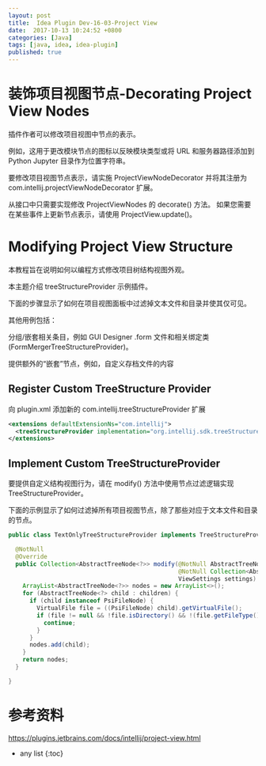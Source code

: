 ```yaml
---
layout: post
title:  Idea Plugin Dev-16-03-Project View
date:  2017-10-13 10:24:52 +0800
categories: [Java]
tags: [java, idea, idea-plugin]
published: true
---
```


# 装饰项目视图节点-Decorating Project View Nodes

插件作者可以修改项目视图中节点的表示。 

例如，这用于更改模块节点的图标以反映模块类型或将 URL 和服务器路径添加到 Python Jupyter 目录作为位置字符串。

要修改项目视图节点表示，请实施 ProjectViewNodeDecorator 并将其注册为 com.intellij.projectViewNodeDecorator 扩展。 

从接口中只需要实现修改 ProjectViewNodes 的 decorate() 方法。 如果您需要在某些事件上更新节点表示，请使用 ProjectView.update()。


# Modifying Project View Structure

本教程旨在说明如何以编程方式修改项目树结构视图外观。

本主题介绍 treeStructureProvider 示例插件。

下面的步骤显示了如何在项目视图面板中过滤掉文本文件和目录并使其仅可见。

其他用例包括：

分组/嵌套相关条目，例如 GUI Designer .form 文件和相关绑定类 (FormMergerTreeStructureProvider)。

提供额外的“嵌套”节点，例如，自定义存档文件的内容

## Register Custom TreeStructure Provider

向 plugin.xml 添加新的 com.intellij.treeStructureProvider 扩展

```xml
<extensions defaultExtensionNs="com.intellij">
  <treeStructureProvider implementation="org.intellij.sdk.treeStructureProvider.TextOnlyTreeStructureProvider"/>
</extensions>
```

## Implement Custom TreeStructureProvider

要提供自定义结构视图行为，请在 modify() 方法中使用节点过滤逻辑实现 TreeStructureProvider。 

下面的示例显示了如何过滤掉所有项目视图节点，除了那些对应于文本文件和目录的节点。

```java
public class TextOnlyTreeStructureProvider implements TreeStructureProvider {

  @NotNull
  @Override
  public Collection<AbstractTreeNode<?>> modify(@NotNull AbstractTreeNode<?> parent,
                                                @NotNull Collection<AbstractTreeNode<?>> children,
                                                ViewSettings settings) {
    ArrayList<AbstractTreeNode<?>> nodes = new ArrayList<>();
    for (AbstractTreeNode<?> child : children) {
      if (child instanceof PsiFileNode) {
        VirtualFile file = ((PsiFileNode) child).getVirtualFile();
        if (file != null && !file.isDirectory() && !(file.getFileType() instanceof PlainTextFileType)) {
          continue;
        }
      }
      nodes.add(child);
    }
    return nodes;
  }

}
```

# 参考资料

https://plugins.jetbrains.com/docs/intellij/project-view.html

* any list
{:toc}
